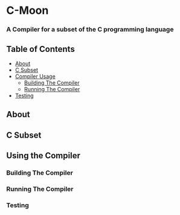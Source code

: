 # C-Moon

### A Compiler for a subset of the C programming language

## Table of Contents

- [About](#about)
- [C Subset](#subset)
- [Compiler Usage](#usage)
    * [Building The Compiler](#build)
    * [Running The Compiler](#running)
- [Testing](#testing)

<a name="about"/>

## About

<a name="subset"/>

## C Subset

<a name="usage"/>

## Using the Compiler

<a name="build"/>

### Building The Compiler

<a name="running"/>

### Running The Compiler

<a name="testing"/>

### Testing
